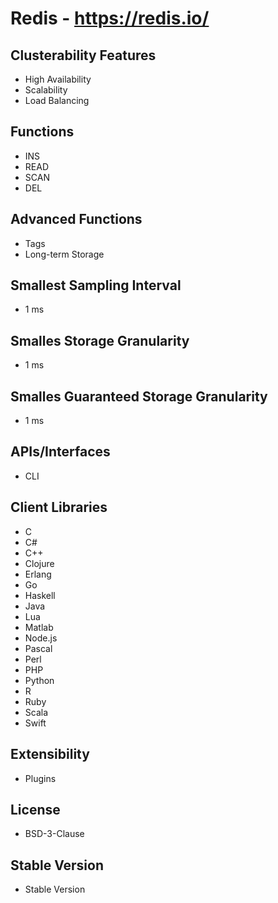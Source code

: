 # Redis - https://redis.io/

## Clusterability Features
- High Availability
- Scalability
- Load Balancing

## Functions
- INS
- READ
- SCAN
- DEL

## Advanced Functions
- Tags
- Long-term Storage

## Smallest Sampling Interval
- 1 ms

## Smalles Storage Granularity
- 1 ms

## Smalles Guaranteed Storage Granularity
- 1 ms

## APIs/Interfaces
- CLI

## Client Libraries
- C
- C#
- C++
- Clojure
- Erlang
- Go
- Haskell
- Java
- Lua
- Matlab
- Node.js
- Pascal
- Perl
- PHP
- Python
- R 
- Ruby
- Scala
- Swift

## Extensibility
- Plugins

## License
- BSD-3-Clause

## Stable Version
- Stable Version